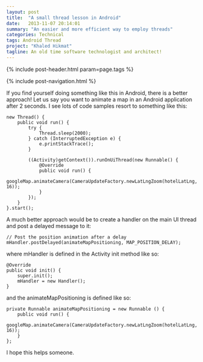 ```yaml
---
layout: post
title:  "A small thread lesson in Android"
date:   2013-11-07 20:14:01
summary: "An easier and more efficient way to employ threads"
categories: Technical
tags: Android Thread
project: "Khaled Hikmat"
tagline: An old time software technologist and architect!
---
```


{% include post-header.html param=page.tags %}

{% include post-navigation.html %}

If you find yourself doing something like this in Android, there is a better approach! Let us say you want to animate a map in an Android application after 2 seconds. I see lots of code samples resort to something like this:

```
new Thread() {
	public void run() {
		try {
			Thread.sleep(2000);
		} catch (InterruptedException e) {
			e.printStackTrace();
		}
					 
		((Activity)getContext()).runOnUiThread(new Runnable() {
			@Override
			public void run() {
				googleMap.animateCamera(CameraUpdateFactory.newLatLngZoom(hotelLatLng, 16));
			}
		});
	}
}.start();
```

A much better approach would be to create a handler on the main UI thread and post a delayed message to it:

```
// Post the position animation after a delay
mHandler.postDelayed(animateMapPositioning, MAP_POSITION_DELAY);
```

where mHandler is defined in the Activity init method like so:

```
@Override
public void init() {
	super.init();
	mHandler = new Handler();
}
```

and the animateMapPositioning is defined like so:

```
private Runnable animateMapPositioning = new Runnable () {
	public void run() {
		googleMap.animateCamera(CameraUpdateFactory.newLatLngZoom(hotelLatLng, 16));
	}
};
```

I hope this helps someone.